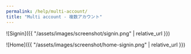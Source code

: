 ```yaml
---
permalink: /help/multi-account/
title: "Multi account - 複数アカウント"
---
```


![Signin]({{ "/assets/images/screenshot/signin.png" | relative_url }})

![Home]({{ "/assets/images/screenshot/home-signin.png" | relative_url }})
